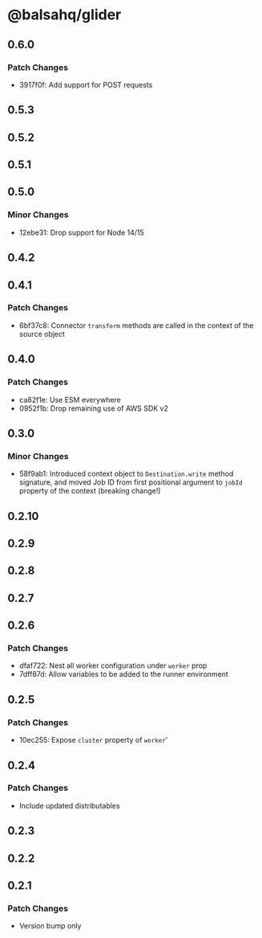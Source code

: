 # @balsahq/glider

## 0.6.0

### Patch Changes

- 3917f0f: Add support for POST requests

## 0.5.3

## 0.5.2

## 0.5.1

## 0.5.0

### Minor Changes

- 12ebe31: Drop support for Node 14/15

## 0.4.2

## 0.4.1

### Patch Changes

- 6bf37c8: Connector `transform` methods are called in the context of the source object

## 0.4.0

### Patch Changes

- ca82f1e: Use ESM everywhere
- 0952f1b: Drop remaining use of AWS SDK v2

## 0.3.0

### Minor Changes

- 58f9ab1: Introduced context object to `Destination.write` method signature, and moved Job ID from first positional argument to `jobId` property of the context (breaking change!)

## 0.2.10

## 0.2.9

## 0.2.8

## 0.2.7

## 0.2.6

### Patch Changes

- dfaf722: Nest all worker configuration under `worker` prop
- 7dff87d: Allow variables to be added to the runner environment

## 0.2.5

### Patch Changes

- 10ec255: Expose `cluster` property of `worker`'

## 0.2.4

### Patch Changes

- Include updated distributables

## 0.2.3

## 0.2.2

## 0.2.1

### Patch Changes

- Version bump only
